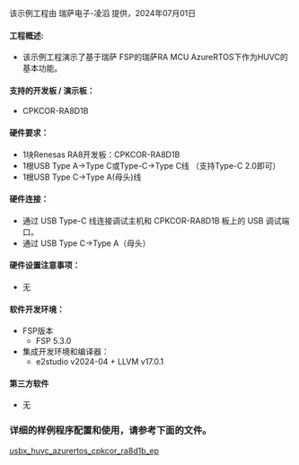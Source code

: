 该示例工程由 瑞萨电子-凌滔 提供，2024年07月01日

#### 工程概述:
- 该示例工程演示了基于瑞萨 FSP的瑞萨RA MCU AzureRTOS下作为HUVC的基本功能。

#### 支持的开发板 / 演示板：
- CPKCOR-RA8D1B

#### 硬件要求：
- 1块Renesas RA8开发板：CPKCOR-RA8D1B
- 1根USB Type A->Type C或Type-C->Type C线 （支持Type-C 2.0即可）
- 1根USB Type C->Type A(母头)线

#### 硬件连接：
- 通过 USB Type-C 线连接调试主机和 CPKCOR-RA8D1B 板上的 USB 调试端口。
- 通过 USB Type C->Type A（母头）

#### 硬件设置注意事项：
- 无

#### 软件开发环境：
- FSP版本
  - FSP 5.3.0
- 集成开发环境和编译器：
  - e2studio v2024-04 + LLVM v17.0.1

#### 第三方软件
- 无

### 详细的样例程序配置和使用，请参考下面的文件。
[usbx_huvc_azurertos_cpkcor_ra8d1b_ep](usbx_huvc_azurertos_cpkcor_ra8d1b_ep.md)